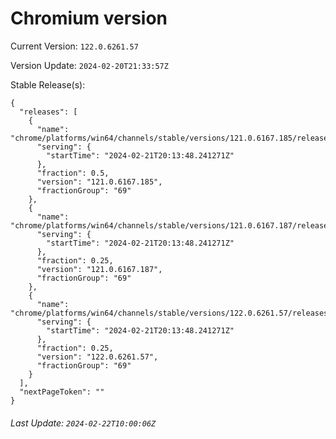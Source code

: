 # Chromium version

Current Version: `122.0.6261.57`

Version Update: `2024-02-20T21:33:57Z`

Stable Release(s):
```
{
  "releases": [
    {
      "name": "chrome/platforms/win64/channels/stable/versions/121.0.6167.185/releases/1708546428",
      "serving": {
        "startTime": "2024-02-21T20:13:48.241271Z"
      },
      "fraction": 0.5,
      "version": "121.0.6167.185",
      "fractionGroup": "69"
    },
    {
      "name": "chrome/platforms/win64/channels/stable/versions/121.0.6167.187/releases/1708546428",
      "serving": {
        "startTime": "2024-02-21T20:13:48.241271Z"
      },
      "fraction": 0.25,
      "version": "121.0.6167.187",
      "fractionGroup": "69"
    },
    {
      "name": "chrome/platforms/win64/channels/stable/versions/122.0.6261.57/releases/1708546428",
      "serving": {
        "startTime": "2024-02-21T20:13:48.241271Z"
      },
      "fraction": 0.25,
      "version": "122.0.6261.57",
      "fractionGroup": "69"
    }
  ],
  "nextPageToken": ""
}
```

###### Last Update: `2024-02-22T10:00:06Z`
        